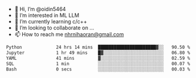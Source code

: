 - 👋 Hi, I’m @oidin5464
- 👀 I’m interested in ML LLM
- 🌱 I’m currently learning c/c++
- 💞️ I’m looking to collaborate on ...
- 📫 How to reach me nhrnihaoran@gmail.com

<!--START_SECTION:waka-->

```txt
Python             24 hrs 14 mins  ██████████████████████▓░░   90.50 %
Jupyter            1 hr 49 mins    █▓░░░░░░░░░░░░░░░░░░░░░░░   06.80 %
YAML               41 mins         ▓░░░░░░░░░░░░░░░░░░░░░░░░   02.59 %
SQL                1 min           ░░░░░░░░░░░░░░░░░░░░░░░░░   00.07 %
Bash               0 secs          ░░░░░░░░░░░░░░░░░░░░░░░░░   00.03 %
```

<!--END_SECTION:waka-->

<!---
oidin5464/oidin5464 is a ✨ special ✨ repository because its `README.md` (this file) appears on your GitHub profile.
You can click the Preview link to take a look at your changes.
--->
